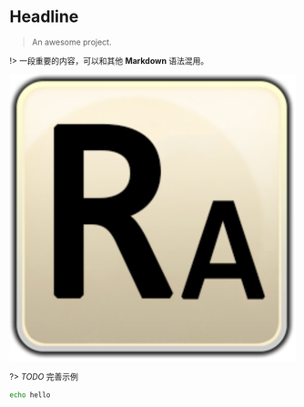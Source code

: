 # Headline

> An awesome project.

!> 一段重要的内容，可以和其他 **Markdown** 语法混用。

![logo](/assets/images/RunAny.svg ':size=400x199')

?> _TODO_ 完善示例

```bash
echo hello
```